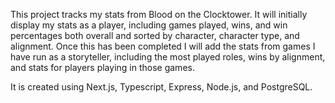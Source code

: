 This project tracks my stats from Blood on the Clocktower. It will initially display my stats as a player, including games played, wins, and win percentages both overall and sorted by character, character type, and alignment. Once this has been completed I will add the stats from games I have run as a storyteller, including the most played roles, wins by alignment, and stats for players playing in those games.

It is created using Next.js, Typescript, Express, Node.js, and PostgreSQL.
